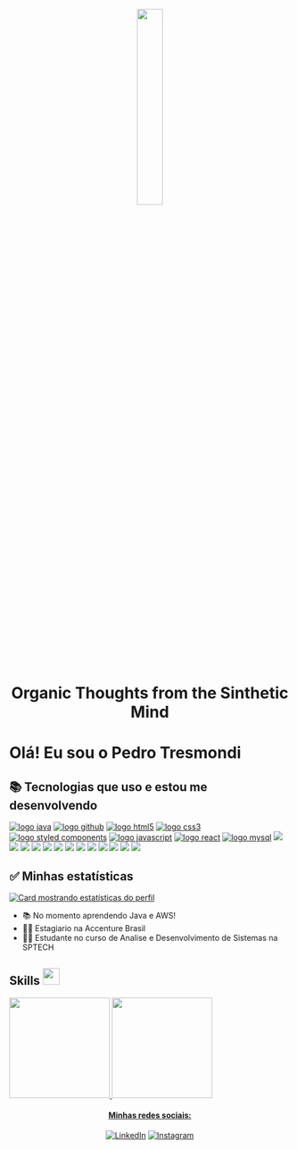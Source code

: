 
<p align="center"><img height="30%" src="https://c.tenor.com/GmNex5lZ6wUAAAAC/ghost-in.gif"/></p>
<h1 align="center">Organic Thoughts from the Sinthetic Mind</h1>

# Olá! Eu sou o Pedro Tresmondi


## :books: Tecnologias que uso e estou me desenvolvendo ##
[![logo java](https://img.shields.io/badge/Java-ED8B00?style=for-the-badge&logo=java&logoColor=white)](#)
[![logo github](https://img.shields.io/badge/GitHub-100000?style=for-the-badge&logo=github&logoColor=white)](#)
[![logo html5](https://img.shields.io/badge/HTML-239120?style=for-the-badge&logo=html5&logoColor=white)](#)
[![logo css3](https://img.shields.io/badge/CSS-239120?&style=for-the-badge&logo=css3&logoColor=white)](#)
[![logo styled components](https://img.shields.io/badge/styled--components-DB7093?style=for-the-badge&logo=styled-components&logoColor=white)](#)
[![logo javascript](https://img.shields.io/badge/JavaScript-F7DF1E?style=for-the-badge&logo=javascript&logoColor=black)](#)
[![logo react](https://img.shields.io/badge/React-20232A?style=for-the-badge&logo=react&logoColor=61DAFB)](#)
[![logo mysql](https://img.shields.io/badge/MySQL-00000F?style=for-the-badge&logo=mysql&logoColor=white)](#)
    <img src="https://img.shields.io/badge/-Trello-0079BF?style=flat-square&logo=Trello&logoColor=white"/>
    <img src="https://img.shields.io/badge/JavaScript-F7DF1E?style=for-the-badge&logo=javascript&logoColor=black">
    <img src="https://img.shields.io/badge/Java-ED8B00?style=for-the-badge&logo=java&logoColor=white">
    <img src="https://img.shields.io/badge/HTML5-E34F26?style=for-the-badge&logo=html5&logoColor=white">
    <img src="https://img.shields.io/badge/CSS3-1572B6?style=for-the-badge&logo=css3&logoColor=white">
    <img src="https://img.shields.io/badge/Ubuntu-E95420?style=for-the-badge&logo=ubuntu&logoColor=white">
    <img src="https://img.shields.io/badge/Windows-0078D6?style=for-the-badge&logo=windows&logoColor=white">
    <img src="https://img.shields.io/badge/Node.js-339933?style=for-the-badge&logo=nodedotjs&logoColor=white">
    <img src="https://img.shields.io/badge/Visual_Studio_Code-0078D4?style=for-the-badge&logo=visual%20studio%20code&logoColor=white">
    <img src="https://img.shields.io/badge/adobe%20illustrator-%23FF9A00.svg?style=for-the-badge&logo=adobe%20illustrator&logoColor=white">
    <img src="https://img.shields.io/badge/adobe%20photoshop-%2331A8FF.svg?style=for-the-badge&logo=adobe%20photoshop&logoColor=white">
    <img src="https://img.shields.io/badge/AWS-%23FF9900.svg?style=for-the-badge&logo=amazon-aws&logoColor=white">
    <img src="https://img.shields.io/badge/NetBeansIDE-1B6AC6.svg?style=for-the-badge&logo=apache-netbeans-ide&logoColor=white">


## :white_check_mark: Minhas estatísticas ##

[![Card mostrando estatísticas do perfil](https://github-profile-summary-cards.vercel.app/api/cards/profile-details?username=pedrotresmondi&theme=solarized_dark)](#)


- 📚 No momento aprendendo Java e AWS! 
- 👩‍💻 Estagiario na Accenture Brasil
- 👩‍🎓 Estudante no curso de Analise e Desenvolvimento de Sistemas na SPTECH
 


## Skills <img src="https://media.giphy.com/media/iY8CRBdQXODJSCERIr/giphy.gif" height="30px">
 <p>
  <a href="https://github.com/PedroTresmondi">
  <img height="180em" src="https://github-readme-stats.vercel.app/api?username=PedroTresmondi&show_icons=true&theme=onedark&include_all_commits=true&count_private=true"/>
  <img height="180em" src="https://github-readme-stats.vercel.app/api/top-langs/?username=PedroTresmondi&layout=compact&langs_count=7&theme=onedark"/>
  <p>

  </p>
</p>
<h4 align="center">Minhas redes sociais:</h4>

<div align="center"->
<a href="https://www.linkedin.com/in/pedro-tresmondi-a061571a3/" target="_blank"><img src="https://img.shields.io/badge/LinkedIn-%230077B5.svg?&style=flat-square&logo=linkedin&logoColor=white" alt="LinkedIn"></a>
<a href="https://www.instagram.com/3smondi/" target="_blank"><img src="https://img.shields.io/badge/Instagram-%23E4405F.svg?&style=flat-square&logo=instagram&logoColor=white" alt="Instagram"></a>
</div> 

  
